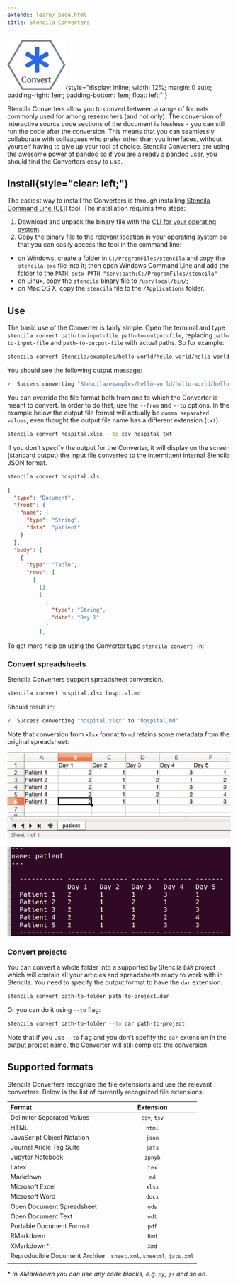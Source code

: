 ```yaml
---
extends: learn/_page.html
title: Stencila Converters
---
```


![Stencila Converters](/learn/img/convert.png){style="display: inline; width: 12%; margin: 0 auto; padding-right: 1em; padding-bottom: 1em; float: left;" }

Stencila Converters allow you to convert between a range of formats commonly used for among researchers (and not only). The conversion of interactive source code sections of the document is lossless - you can still run the code after the conversion. This means that you can seamlessly collaborate with colleagues who prefer other than you interfaces, without yourself having to give up your tool of choice. Stencila Converters are using the awesome power of [pandoc](https://pandoc.org/) so if you are already a
pandoc user, you should find the Converters easy to use.


## Install{style="clear: left;"}

The easiest way to install the Converters is through installing [Stencila Command Line (CLI)](https://github.com/stencila/cli/releases) tool.
The installation requires two steps:
1. Download and unpack the binary file with the [CLI for your operating system](https://github.com/stencila/cli/releases).
2. Copy the binary file to the relevant location in your operating system so that you can easily access the tool in the command line:
  * on Windows, create a folder in `C:/ProgramFiles/stencila` and copy the `stencila.exe` file into it; then open Windows Command Line and add
  the folder to the `PATH`: `setx PATH "$env:path;C:/ProgramFiles/stencila"`
  * on Linux, copy the `stencila` binary file to `/usr/local/bin/`;
  * on Mac OS X, copy the `stencila` file to the `/Applications` folder.

## Use

The basic use of the Converter is fairly simple. Open the terminal and type `stencila convert path-to-input-file path-to-output-file`, replacing
`path-to-input-file` and `path-to-output-file` with actual paths. So for example:

```bash
stencila convert Stencila/examples/hello-world/hello-world/hello-world.md Stencila/examples/hello-world/hello-world.docx
```

You should see the following output message:

```bash
✓  Success converting "Stencila/examples/hello-world/hello-world/hello-world.md" to "Stencila/examples/hello-world/hello-world.docx"
```

You can override the file format both from and to which the Converter is meant to convert. In order to do that, use the `--from` and `--to` options.
In the example below the output file format will actually be `comma separated values`, even thought the output file name has a different extension (`txt`).

```bash
stencila convert hospital.xlsx --to csv hospital.txt
```

If you don't specify the output for the Converter, it will display on the screen (standard output) the input file converted to the intermittent internal Stencila JSON format.

```bash
stencila convert hospital.xls
```

```json
{
  "type": "Document",
  "front": {
    "name": {
      "type": "String",
      "data": "patient"
    }
  },
  "body": [
    {
      "type": "Table",
      "rows": [
        [
          [],
          [
            {
              "type": "String",
              "data": "Day 1"
            }
          ],
```

To get more help on using the Converter type `stencila convert -h`:

### Convert spreadsheets

Stencila Converters support spreadsheet conversion.

```bash
stencila convert hospital.xlsx hospital.md
```

Should result in:

```bash
✓  Success converting "hospital.xlsx" to "hospital.md"
```

Note that conversion from `xlsx` format to `md` retains some metadata from the original spreadsheet:

![](/learn/img/convert-xlsx-screen.png)

![](/learn/img/convert-xlsx-md.png)


### Convert projects

You can convert a whole folder into a supported by Stencila `DAR` project which will contain all your articles and spreadsheets ready to work with in Stencila.
You need to specify the output format to have the `dar` extension:

```bash
stencila convert path-to-folder path-to-project.dar
```  

Or you can do it using `--to` flag:

```bash
stencila convert path-to-folder --to dar path-to-project
```

Note that if you use `--to` flag and you don't spefify the `dar` extension in the output project name, the Converter will still complete the conversion. 


## Supported formats
Stencila Converters recognize the file extensions and use the relevant converters. Below is the list of currently recognized file extensions:

| Format                        |             Extension              |
|:------------------------------|:----------------------------------:|
| Delimiter Separated Values    |            `csv`, `tsv`            |
| HTML                          |               `html`               |
| JavaScript Object Notation    |               `json`               |
| Journal Aricle Tag Suite      |               `jats`               |
| Jupyter Notebook              |              `ipnyb`               |
| Latex                         |               `tex`                |
| Markdown                      |                `md`                |
| Microsoft Excel               |               `xlsx`               |
| Microsoft Word                |               `docx`               |
| Open Document Spreadsheet     |               `ods`                |
| Open Document Text            |               `odt`                |
| Portable Document Format      |               `pdf`                |
| RMarkdown                     |               `Rmd`                |
| XMarkdown\*                   |               `Xmd`                |
| Reproducible Document Archive | `sheet.xml`, `sheetml`, `jats.xml` |
|                               |                                    |
\* _In XMarkdown you can use any code blocks, e.g. `py`, `js` and so on._
